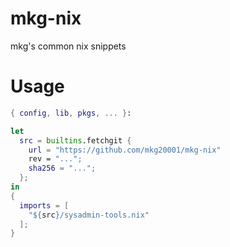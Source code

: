 # mkg-nix

mkg's common nix snippets

# Usage

```nix
{ config, lib, pkgs, ... }:

let
  src = builtins.fetchgit {
    url = "https://github.com/mkg20001/mkg-nix"
    rev = "...";
    sha256 = "...";
  };
in
{
  imports = [
    "${src}/sysadmin-tools.nix"
  ];
}
```
